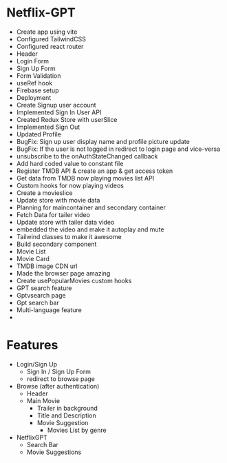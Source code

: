 # Netflix-GPT

- Create app using vite
- Configured TailwindCSS
- Configured react router
- Header
- Login Form
- Sign Up Form
- Form Validation
- useRef hook
- Firebase setup
- Deployment
- Create Signup user account
- Implemented Sign In User API
- Created Redux Store with userSlice
- Implemented Sign Out
- Updated Profile
- BugFix: Sign up user display name and profile picture update
- BugFix: If the user is not logged in redirect to login page and vice-versa
- unsubscribe to the onAuthStateChanged callback
- Add hard coded value to constant file
- Register TMDB API & create an app & get access token
- Get data from TMDB now playing movies list API
- Custom hooks for now playing videos
- Create a movieslice
- Update store with movie data 
- Planning for maincontainer and secondary container
- Fetch Data for tailer video
- Update store with tailer data video
- embedded the video and make it autoplay and mute
- Tailwind classes to make it awesome 
- Build secondary component
- Movie List
- Movie Card
- TMDB image CDN url
- Made the browser page amazing
- Create usePopularMovies custom hooks
- GPT search feature
- Gptvsearch page
- Gpt search bar
- Multi-language feature
- 

# Features

- Login/Sign Up
  - Sign In / Sign Up Form
  - redirect to browse page
- Browse (after authentication)
  - Header
  - Main Movie
    - Trailer in background
    - Title and Description
    - Movie Suggestion
      - Movies List by genre
- NetflixGPT
  - Search Bar
  - Movie Suggestions
